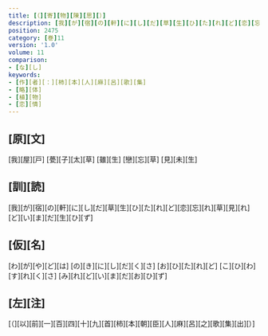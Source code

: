 ```yaml
---
title: [（][寄][物][陳][思][）]
description: [我][が][宿][の][軒][に][し][だ][草][生][ひ][た][れ][ど][恋][忘][れ][草][見][れ][ど][い][ま][だ][生][ひ][ず]
position: 2475
category: [巻]11
version: '1.0'
volume: 11
comparison:
- [な][し]
keywords:
- [作][者][：][柿][本][人][麻][呂][歌][集]
- [略][体]
- [植][物]
- [恋][情]
---
```


## [原][文]

[我][屋][戸] [甍][子][太][草] [雖][生] [戀][忘][草] [見][未][生]

## [訓][読]

[我][が][宿][の][軒][に][し][だ][草][生][ひ][た][れ][ど][恋][忘][れ][草][見][れ][ど][い][ま][だ][生][ひ][ず]

## [仮][名]

[わ][が][や][ど][は] [の][き][に][し][だ][く][さ] [お][ひ][た][れ][ど] [こ][ひ][わ][す][れ][く][さ] [み][れ][ど][い][ま][だ][お][ひ][ず]

## [左][注]

[（][以][前][一][百][四][十][九][首][柿][本][朝][臣][人][麻][呂][之][歌][集][出][）]
